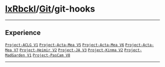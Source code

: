 # [lxRbckl](https://github.com/lxRbckl/lxRbckl/tree/main)/[Git](https://github.com/lxRbckl/lxRbckl/tree/main/Git)/git-hooks

---



## Experience


[`Project-ACLG V1`](https://github.com/lxRbckl/Project-ACLG/blob/V1/README.md) [`Project-Acta-Mea V5`](https://github.com/lxRbckl/Project-Acta-Mea/blob/V5/README.md) [`Project-Acta-Mea V6`](https://github.com/lxRbckl/Project-Acta-Mea/blob/V6/README.md) [`Project-Acta-Mea V7`](https://github.com/lxRbckl/Project-Acta-Mea/blob/V7/README.md) [`Project-Heimir V2`](https://github.com/lxRbckl/Project-Heimir/blob/V2/README.md) [`Project-JA V3`](https://github.com/lxRbckl/Project-JA/blob/V3/README.md) [`Project-Kinma V2`](https://github.com/lxRbckl/Project-Kinma/blob/V2/README.md) [`Project-MadGarden V1`](https://github.com/lxRbckl/Project-MadGarden/blob/V1/README.md) [`Project-PasCam V8`](https://github.com/lxRbckl/Project-PasCam/blob/V8/README.md)




---